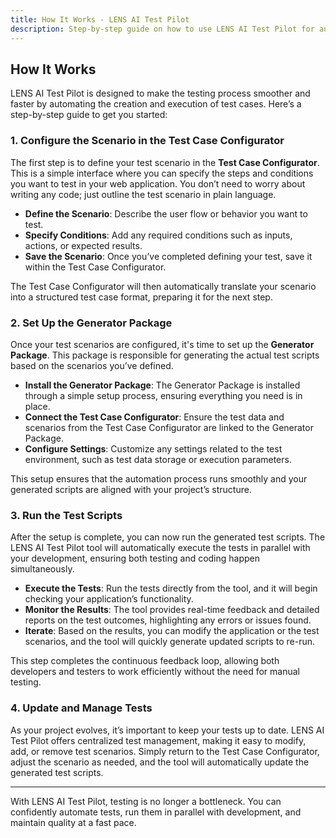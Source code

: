 ```yaml
---
title: How It Works - LENS AI Test Pilot
description: Step-by-step guide on how to use LENS AI Test Pilot for automated web application testing.
---
```


## How It Works

LENS AI Test Pilot is designed to make the testing process smoother and faster by automating the creation and execution of test cases. Here’s a step-by-step guide to get you started:

### 1. **Configure the Scenario in the Test Case Configurator**

The first step is to define your test scenario in the **Test Case Configurator**. This is a simple interface where you can specify the steps and conditions you want to test in your web application. You don’t need to worry about writing any code; just outline the test scenario in plain language.

- **Define the Scenario**: Describe the user flow or behavior you want to test.
- **Specify Conditions**: Add any required conditions such as inputs, actions, or expected results.
- **Save the Scenario**: Once you’ve completed defining your test, save it within the Test Case Configurator.

The Test Case Configurator will then automatically translate your scenario into a structured test case format, preparing it for the next step.

### 2. **Set Up the Generator Package**

Once your test scenarios are configured, it's time to set up the **Generator Package**. This package is responsible for generating the actual test scripts based on the scenarios you’ve defined.

- **Install the Generator Package**: The Generator Package is installed through a simple setup process, ensuring everything you need is in place.
- **Connect the Test Case Configurator**: Ensure the test data and scenarios from the Test Case Configurator are linked to the Generator Package.
- **Configure Settings**: Customize any settings related to the test environment, such as test data storage or execution parameters.

This setup ensures that the automation process runs smoothly and your generated scripts are aligned with your project’s structure.

### 3. **Run the Test Scripts**

After the setup is complete, you can now run the generated test scripts. The LENS AI Test Pilot tool will automatically execute the tests in parallel with your development, ensuring both testing and coding happen simultaneously.

- **Execute the Tests**: Run the tests directly from the tool, and it will begin checking your application’s functionality.
- **Monitor the Results**: The tool provides real-time feedback and detailed reports on the test outcomes, highlighting any errors or issues found.
- **Iterate**: Based on the results, you can modify the application or the test scenarios, and the tool will quickly generate updated scripts to re-run.

This step completes the continuous feedback loop, allowing both developers and testers to work efficiently without the need for manual testing.

### 4. **Update and Manage Tests**

As your project evolves, it’s important to keep your tests up to date. LENS AI Test Pilot offers centralized test management, making it easy to modify, add, or remove test scenarios. Simply return to the Test Case Configurator, adjust the scenario as needed, and the tool will automatically update the generated test scripts.

---

With LENS AI Test Pilot, testing is no longer a bottleneck. You can confidently automate tests, run them in parallel with development, and maintain quality at a fast pace.
